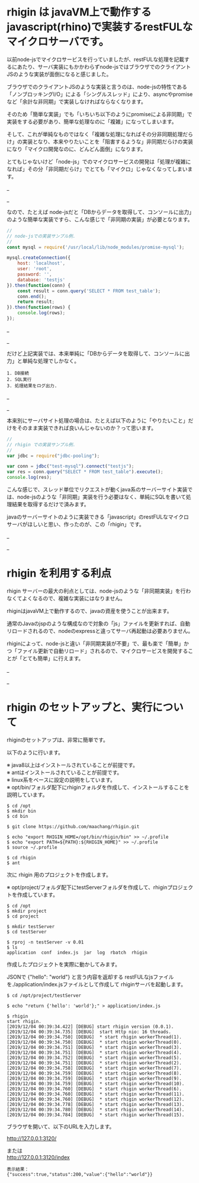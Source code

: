 # rhigin は javaVM上で動作する javascript(rhino)で実装するrestFULなマイクロサーバです。

以前node-jsでマイクロサービスを行っていましたが、restFULな処理を記載するにあたり、サーバ実装にもかかわらずnode-jsではブラウザでのクライアントJSのような実装が面倒になると感じました。

ブラウザでのクライアントJSのような実装と言うのは、node-jsの特性である「ノンブロッキングI/O」による「シングルスレッド」により、asyncやpromiseなど「余計な非同期」で実装しなければならなくなります。

そのため「簡単な実装」でも「いちいち以下のようにpromiseによる非同期」で実装をする必要があり、簡単な処理なのに「複雑」になってしまいます。

そして、これが単純なものではなく「複雑な処理になればその分非同期処理だらけ」の実装となり、本来やりたいことを「阻害するような」非同期だらけの実装になり「マイクロ開発なのに、どんどん面倒」になります。

とてもじゃないけど「node-js」でのマイクロサービスの開発は「処理が複雑になれば」その分「非同期だらけ」でとても「マイクロ」じゃなくなってしまいます。

_

_

なので、たとえば node-jsだと「DBからデータを取得して、コンソールに出力」のような簡単な実装ですら、こんな感じで「非同期の実装」が必要となります。

```javascript
//
// node-jsでの実装サンプル例.
//
const mysql = require('/usr/local/lib/node_modules/promise-mysql');

mysql.createConnection({
    host: 'localhost',
    user: 'root',
    password: '',
    database: 'testjs'
}).then(function(conn) {
    const result = conn.query('SELECT * FROM test_table');
    conn.end();
    return result;
}).then(function(rows) {
    console.log(rows);
});
```

_

_

だけど上記実装では、本来単純に「DBからデータを取得して、コンソールに出力」と単純な処理でしかなく。
```
1. DB接続
2. SQL実行
3. 処理結果をログ出力.
```

_

_

本来別にサーバサイト処理の場合は、たとえば以下のように「やりたいこと」だけをそのまま実装できれば良いんじゃないのか？って思います。

```javascript
//
// rhigin での実装サンプル例.
//
var jdbc = require("jdbc-pooling");

var conn = jdbc("test-mysql").connect("testjs");
var res = conn.query("SELECT * FROM test_table").execute();
console.log(res);
```
こんな感じで、スレッド単位でリクエストが動くjava系のサーバーサイト実装では、node-jsのような「非同期」実装を行う必要はなく、単純にSQLを書いて処理結果を取得するだけで済みます。

javaのサーバーサイトのように実装できる「javascript」のrestFULなマイクロサーバがほしいと思い、作ったのが、この「rhigin」です。

_

_

# rhigin を利用する利点

rhigin サーバーの最大の利点としては、node-jsのような「非同期実装」を行わなくてよくなるので、複雑な実装にはなりません。

rhiginはjavaVM上で動作するので、javaの資産を使うことが出来ます。

通常のJavaのjspのような構成なので対象の「js」ファイルを更新すれば、自動リロードされるので、nodeのexpressと違ってサーバ再起動は必要ありません。

rhiginによって、node-jsと違い「非同期実装が不要」で、最も楽で「簡単」かつ「ファイル更新で自動リロード」されるので、マイクロサービスを開発することが「とても簡単」に行えます。

_

_

# rhigin のセットアップと、実行について

rhiginのセットアップは、非常に簡単です。

以下のように行います。

※ java8以上はインストールされていることが前提です。  
※ antはインストールされていることが前提です。  
※ linux系をベースに設定の説明をしています。  
※ opt/bin/フォルダ配下にrhiginフォルダを作成して、インストールすることを説明しています。  

```shell
$ cd /opt
$ mkdir bin
$ cd bin

$ git clone https://github.com/maachang/rhigin.git

$ echo "export RHIGIN_HOME=/opt/bin/rhigin/bin" >> ~/.profile
$ echo "export PATH=${PATH}:${RHIGIN_HOME}" >> ~/.profile
$ source ~/.profile

$ cd rhigin
$ ant
```

次に rhigin 用のプロジェクトを作成します。

※ opt/project/フォルダ配下にtestServerフォルダを作成して、rhiginプロジェクトを作成しています。  

```shell
$ cd /opt
$ mkdir project
$ cd project

$ mkdir testServer
$ cd testServer

$ rproj -n testServer -v 0.01
$ ls
application  conf  index.js  jar  log  rbatch  rhigin
```

作成したプロジェクトを実際に動かしてみます。

JSONで {"hello": "world"} と言う内容を返却する restFULなjsファイルを./application/index.jsファイルとして作成して rhiginサーバを起動します。

```shell
$ cd /opt/project/testServer

$ echo "return {'hello': 'world'};" > application/index.js

$ rhigin
start rhigin.
[2019/12/04 00:39:34.422] [DEBUG] start rhigin version (0.0.1). 
[2019/12/04 00:39:34.735] [DEBUG]  start Http nio: 16 threads. 
[2019/12/04 00:39:34.750] [DEBUG]  * start rhigin workerThread(1). 
[2019/12/04 00:39:34.750] [DEBUG]  * start rhigin workerThread(0). 
[2019/12/04 00:39:34.751] [DEBUG]  * start rhigin workerThread(3). 
[2019/12/04 00:39:34.751] [DEBUG]  * start rhigin workerThread(4). 
[2019/12/04 00:39:34.752] [DEBUG]  * start rhigin workerThread(5). 
[2019/12/04 00:39:34.751] [DEBUG]  * start rhigin workerThread(2). 
[2019/12/04 00:39:34.758] [DEBUG]  * start rhigin workerThread(7). 
[2019/12/04 00:39:34.759] [DEBUG]  * start rhigin workerThread(8). 
[2019/12/04 00:39:34.759] [DEBUG]  * start rhigin workerThread(9). 
[2019/12/04 00:39:34.759] [DEBUG]  * start rhigin workerThread(10). 
[2019/12/04 00:39:34.760] [DEBUG]  * start rhigin workerThread(6). 
[2019/12/04 00:39:34.760] [DEBUG]  * start rhigin workerThread(11). 
[2019/12/04 00:39:34.760] [DEBUG]  * start rhigin workerThread(12). 
[2019/12/04 00:39:34.778] [DEBUG]  * start rhigin workerThread(13). 
[2019/12/04 00:39:34.780] [DEBUG]  * start rhigin workerThread(14). 
[2019/12/04 00:39:34.784] [DEBUG]  * start rhigin workerThread(15). 
```

ブラウザを開いて、以下のURLを入力します。

<http://127.0.0.1:3120/>

または  
<http://127.0.0.1:3120/index>

```
表示結果：
{"success":true,"status":200,"value":{"hello":"world"}}
```




